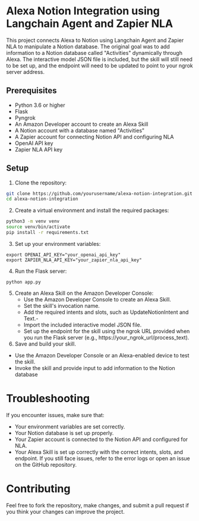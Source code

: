 # Alexa Notion Integration using Langchain Agent and Zapier NLA

This project connects Alexa to Notion using Langchain Agent and Zapier NLA to manipulate a Notion database. The original goal was to add information to a Notion database called "Activities" dynamically through Alexa. The interactive model JSON file is included, but the skill will still need to be set up, and the endpoint will need to be updated to point to your ngrok server address.

## Prerequisites

- Python 3.6 or higher
- Flask
- Pyngrok
- An Amazon Developer account to create an Alexa Skill
- A Notion account with a database named "Activities"
- A Zapier account for connecting Notion API and configuring NLA
- OpenAI API key
- Zapier NLA API key

## Setup

1. Clone the repository:

```bash
git clone https://github.com/yourusername/alexa-notion-integration.git
cd alexa-notion-integration
```

2. Create a virtual environment and install the required packages:

```bash
python3 -m venv venv
source venv/bin/activate
pip install -r requirements.txt
```

3. Set up your environment variables:

```
export OPENAI_API_KEY="your_openai_api_key"
export ZAPIER_NLA_API_KEY="your_zapier_nla_api_key"
```

4. Run the Flask server:

```
python app.py
```

5. Create an Alexa Skill on the Amazon Developer Console:
   - Use the Amazon Developer Console to create an Alexa Skill.
   - Set the skill's invocation name.
   - Add the required intents and slots, such as UpdateNotionIntent and Text.-
   - Import the included interactive model JSON file.
   - Set up the endpoint for the skill using the ngrok URL provided when you run the Flask server (e.g., https://your_ngrok_url/process_text).
6. Save and build your skill.

- Use the Amazon Developer Console or an Alexa-enabled device to test the skill.
- Invoke the skill and provide input to add information to the Notion database

# Troubleshooting

If you encounter issues, make sure that:

- Your environment variables are set correctly.
- Your Notion database is set up properly.
- Your Zapier account is connected to the Notion API and configured for NLA.
- Your Alexa Skill is set up correctly with the correct intents, slots, and endpoint.
  If you still face issues, refer to the error logs or open an issue on the GitHub repository.

# Contributing

Feel free to fork the repository, make changes, and submit a pull request if you think your changes can improve the project.
